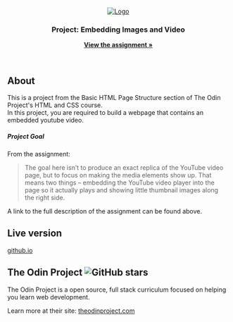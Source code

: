 <!-- PROJECT LOGO -->
<br>

<p align="center">
  <a href="https://www.theodinproject.com">
    <img src="https://www.theodinproject.com/assets/odin-logo-2d729f16279e9fc3b58ce847eacf07f883bdfc95eb23bb5064ed59d36ef551d6.svg" alt="Logo">
  </a>
</p>

<h3 align="center">Project: Embedding Images and Video</h3>

<p align="center">
  <a href="https://www.theodinproject.com/courses/html-and-css/lessons/embedding-images-and-video"><strong>View the assignment »</strong></a>
</p>

<br>

## About

<p>This is a project from the Basic HTML Page Structure section of The Odin Project's HTML and CSS course.<br>
In this project, you are required to build a webpage that contains an embedded youtube video.<p>

<h5>Project Goal</h5>
<p>From the assignment:</p>

<blockquote>The goal here isn’t to produce an exact replica of the YouTube video page, but to focus on making the media elements show up. That means two things – embedding the YouTube video player into the page so it actually plays and showing little thumbnail images along the right side.</blockquote>

<p>A link to the full description of the assignment can be found above.</p>

## Live version

<p><a href="https://jasont01.github.io/odin-youtube">github.io</a></p>

## The Odin Project ![GitHub stars](https://img.shields.io/github/stars/TheOdinProject/curriculum?style=social)
<p>The Odin Project is a open source, full stack curriculum focused on helping you learn web development.</p>
<p>Learn more at their site: <a href="https://www.theodinproject.com/">theodinproject.com</a></p>

